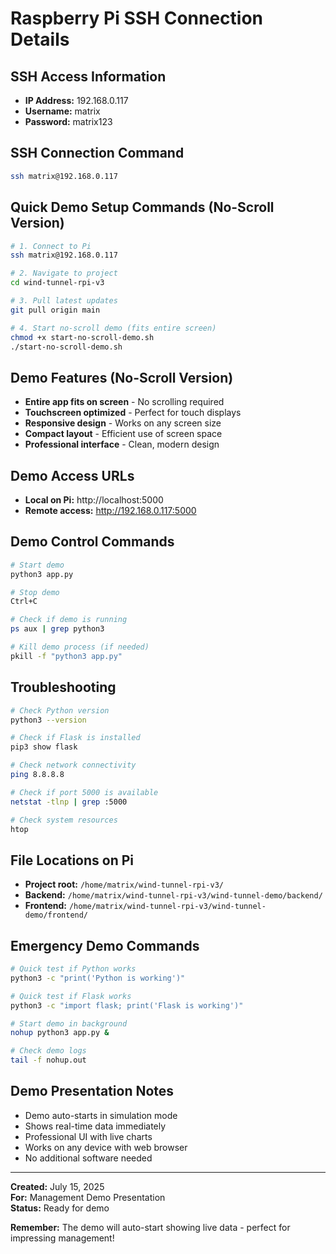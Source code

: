 # Raspberry Pi SSH Connection Details

## SSH Access Information
- **IP Address:** 192.168.0.117
- **Username:** matrix
- **Password:** matrix123

## SSH Connection Command
```bash
ssh matrix@192.168.0.117
```

## Quick Demo Setup Commands (No-Scroll Version)
```bash
# 1. Connect to Pi
ssh matrix@192.168.0.117

# 2. Navigate to project
cd wind-tunnel-rpi-v3

# 3. Pull latest updates
git pull origin main

# 4. Start no-scroll demo (fits entire screen)
chmod +x start-no-scroll-demo.sh
./start-no-scroll-demo.sh
```

## Demo Features (No-Scroll Version)
- **Entire app fits on screen** - No scrolling required
- **Touchscreen optimized** - Perfect for touch displays
- **Responsive design** - Works on any screen size
- **Compact layout** - Efficient use of screen space
- **Professional interface** - Clean, modern design

## Demo Access URLs
- **Local on Pi:** http://localhost:5000
- **Remote access:** http://192.168.0.117:5000

## Demo Control Commands
```bash
# Start demo
python3 app.py

# Stop demo
Ctrl+C

# Check if demo is running
ps aux | grep python3

# Kill demo process (if needed)
pkill -f "python3 app.py"
```

## Troubleshooting
```bash
# Check Python version
python3 --version

# Check if Flask is installed
pip3 show flask

# Check network connectivity
ping 8.8.8.8

# Check if port 5000 is available
netstat -tlnp | grep :5000

# Check system resources
htop
```

## File Locations on Pi
- **Project root:** `/home/matrix/wind-tunnel-rpi-v3/`
- **Backend:** `/home/matrix/wind-tunnel-rpi-v3/wind-tunnel-demo/backend/`
- **Frontend:** `/home/matrix/wind-tunnel-rpi-v3/wind-tunnel-demo/frontend/`

## Emergency Demo Commands
```bash
# Quick test if Python works
python3 -c "print('Python is working')"

# Quick test if Flask works
python3 -c "import flask; print('Flask is working')"

# Start demo in background
nohup python3 app.py &

# Check demo logs
tail -f nohup.out
```

## Demo Presentation Notes
- Demo auto-starts in simulation mode
- Shows real-time data immediately
- Professional UI with live charts
- Works on any device with web browser
- No additional software needed

---

**Created:** July 15, 2025  
**For:** Management Demo Presentation  
**Status:** Ready for demo  

**Remember:** The demo will auto-start showing live data - perfect for impressing management!

